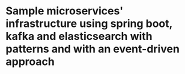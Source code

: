 # Sample microservices' infrastructure using spring boot, kafka and elasticsearch with patterns and with an event-driven approach

